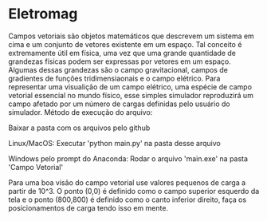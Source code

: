 # Eletromag

Campos vetoriais são objetos matemáticos que descrevem um sistema em cima e um conjunto de vetores existente em um espaço.
Tal conceito é extremamente útil em física, uma vez que uma grande quantidade de grandezas físicas podem ser expressas por vetores em um espaço.
Algumas dessas grandezas são o campo gravitacional, campos de gradientes de funções tridimensiaonais e o campo elétrico.
Para representar uma visualição de um campo elétrico, uma espécie de campo vetorial essencial no mundo físico, esse simples simulador reproduzirá um campo afetado por um número de cargas definidas pelo usuário do simulador.
Método de execução do arquivo:

Baixar a pasta com os arquivos pelo github

Linux/MacOS: Executar 'python main.py' na pasta desse arquivo

Windows pelo prompt do Anaconda: Rodar o arquivo 'main.exe' na pasta 'Campo Vetorial'

Para uma boa visão do campo vetorial use valores pequenos de carga a partir de 10^3.
O ponto (0,0) é definido como o campo superior esquerdo da tela e o ponto (800,800) é definido como o canto inferior direito, faça os posicionamentos de carga tendo isso em mente.

